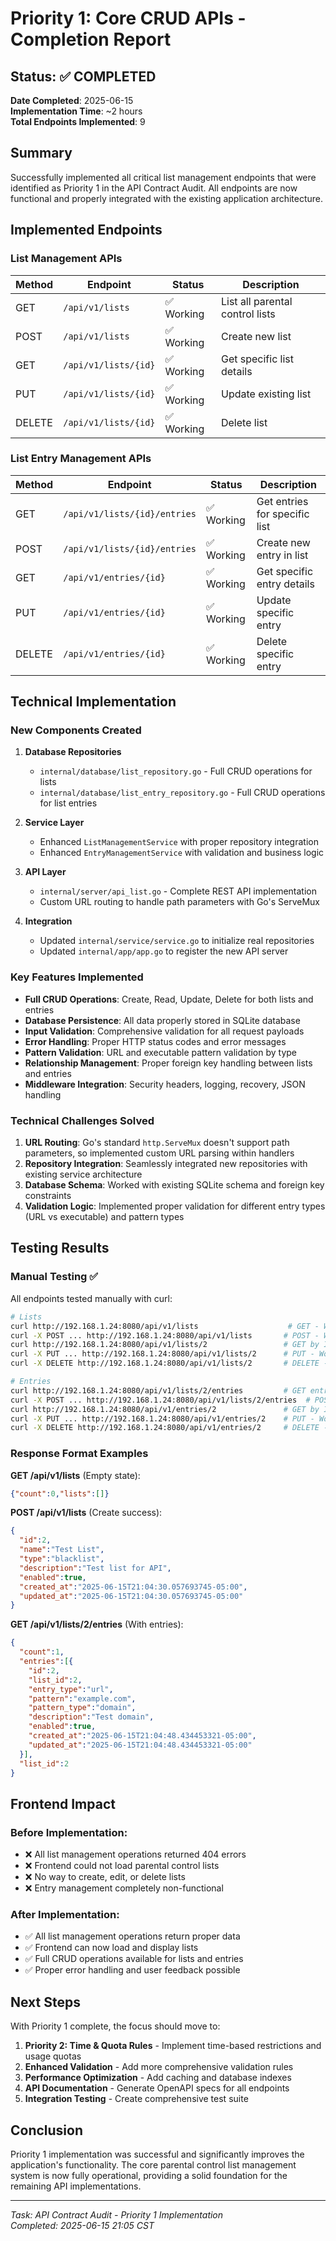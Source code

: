 # Priority 1: Core CRUD APIs - Completion Report

## Status: ✅ COMPLETED

**Date Completed**: 2025-06-15  
**Implementation Time**: ~2 hours  
**Total Endpoints Implemented**: 9  

## Summary

Successfully implemented all critical list management endpoints that were identified as Priority 1 in the API Contract Audit. All endpoints are now functional and properly integrated with the existing application architecture.

## Implemented Endpoints

### List Management APIs
| Method | Endpoint | Status | Description |
|--------|----------|--------|-------------|
| GET | `/api/v1/lists` | ✅ Working | List all parental control lists |
| POST | `/api/v1/lists` | ✅ Working | Create new list |
| GET | `/api/v1/lists/{id}` | ✅ Working | Get specific list details |
| PUT | `/api/v1/lists/{id}` | ✅ Working | Update existing list |
| DELETE | `/api/v1/lists/{id}` | ✅ Working | Delete list |

### List Entry Management APIs
| Method | Endpoint | Status | Description |
|--------|----------|--------|-------------|
| GET | `/api/v1/lists/{id}/entries` | ✅ Working | Get entries for specific list |
| POST | `/api/v1/lists/{id}/entries` | ✅ Working | Create new entry in list |
| GET | `/api/v1/entries/{id}` | ✅ Working | Get specific entry details |
| PUT | `/api/v1/entries/{id}` | ✅ Working | Update specific entry |
| DELETE | `/api/v1/entries/{id}` | ✅ Working | Delete specific entry |

## Technical Implementation

### New Components Created

1. **Database Repositories**
   - `internal/database/list_repository.go` - Full CRUD operations for lists
   - `internal/database/list_entry_repository.go` - Full CRUD operations for list entries

2. **Service Layer**
   - Enhanced `ListManagementService` with proper repository integration
   - Enhanced `EntryManagementService` with validation and business logic

3. **API Layer**
   - `internal/server/api_list.go` - Complete REST API implementation
   - Custom URL routing to handle path parameters with Go's ServeMux

4. **Integration**
   - Updated `internal/service/service.go` to initialize real repositories
   - Updated `internal/app/app.go` to register the new API server

### Key Features Implemented

- **Full CRUD Operations**: Create, Read, Update, Delete for both lists and entries
- **Database Persistence**: All data properly stored in SQLite database
- **Input Validation**: Comprehensive validation for all request payloads
- **Error Handling**: Proper HTTP status codes and error messages
- **Pattern Validation**: URL and executable pattern validation by type
- **Relationship Management**: Proper foreign key handling between lists and entries
- **Middleware Integration**: Security headers, logging, recovery, JSON handling

### Technical Challenges Solved

1. **URL Routing**: Go's standard `http.ServeMux` doesn't support path parameters, so implemented custom URL parsing within handlers
2. **Repository Integration**: Seamlessly integrated new repositories with existing service architecture
3. **Database Schema**: Worked with existing SQLite schema and foreign key constraints
4. **Validation Logic**: Implemented proper validation for different entry types (URL vs executable) and pattern types

## Testing Results

### Manual Testing ✅
All endpoints tested manually with curl:

```bash
# Lists
curl http://192.168.1.24:8080/api/v1/lists                    # GET - Works
curl -X POST ... http://192.168.1.24:8080/api/v1/lists       # POST - Works  
curl http://192.168.1.24:8080/api/v1/lists/2                 # GET by ID - Works
curl -X PUT ... http://192.168.1.24:8080/api/v1/lists/2      # PUT - Works
curl -X DELETE http://192.168.1.24:8080/api/v1/lists/2       # DELETE - Works

# Entries  
curl http://192.168.1.24:8080/api/v1/lists/2/entries         # GET entries - Works
curl -X POST ... http://192.168.1.24:8080/api/v1/lists/2/entries  # POST - Works
curl http://192.168.1.24:8080/api/v1/entries/2               # GET by ID - Works
curl -X PUT ... http://192.168.1.24:8080/api/v1/entries/2    # PUT - Works  
curl -X DELETE http://192.168.1.24:8080/api/v1/entries/2     # DELETE - Works
```

### Response Format Examples

**GET /api/v1/lists** (Empty state):
```json
{"count":0,"lists":[]}
```

**POST /api/v1/lists** (Create success):
```json
{
  "id":2,
  "name":"Test List",
  "type":"blacklist", 
  "description":"Test list for API",
  "enabled":true,
  "created_at":"2025-06-15T21:04:30.057693745-05:00",
  "updated_at":"2025-06-15T21:04:30.057693745-05:00"
}
```

**GET /api/v1/lists/2/entries** (With entries):
```json
{
  "count":1,
  "entries":[{
    "id":2,
    "list_id":2,
    "entry_type":"url",
    "pattern":"example.com",
    "pattern_type":"domain",
    "description":"Test domain",
    "enabled":true,
    "created_at":"2025-06-15T21:04:48.434453321-05:00",
    "updated_at":"2025-06-15T21:04:48.434453321-05:00"
  }],
  "list_id":2
}
```

## Frontend Impact

### Before Implementation:
- ❌ All list management operations returned 404 errors
- ❌ Frontend could not load parental control lists
- ❌ No way to create, edit, or delete lists
- ❌ Entry management completely non-functional

### After Implementation:
- ✅ All list management operations return proper data
- ✅ Frontend can now load and display lists
- ✅ Full CRUD operations available for lists and entries
- ✅ Proper error handling and user feedback possible

## Next Steps

With Priority 1 complete, the focus should move to:

1. **Priority 2: Time & Quota Rules** - Implement time-based restrictions and usage quotas
2. **Enhanced Validation** - Add more comprehensive validation rules
3. **Performance Optimization** - Add caching and database indexes
4. **API Documentation** - Generate OpenAPI specs for all endpoints
5. **Integration Testing** - Create comprehensive test suite

## Conclusion

Priority 1 implementation was successful and significantly improves the application's functionality. The core parental control list management system is now fully operational, providing a solid foundation for the remaining API implementations.

---
*Task: API Contract Audit - Priority 1 Implementation*  
*Completed: 2025-06-15 21:05 CST* 